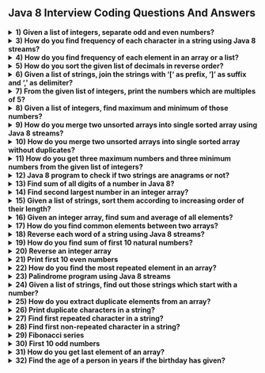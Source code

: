 ## Java 8 Interview Coding Questions And Answers

<details>
<summary><b> 1) Given a list of integers, separate odd and even numbers?</b></summary>
```java
import java.util.Arrays;
import java.util.List;
import java.util.Map;
import java.util.Map.Entry;
import java.util.Set;
import java.util.stream.Collectors;
 
public class Java8Code 
{
    public static void main(String[] args) 
    {
        List<Integer> listOfIntegers = Arrays.asList(71, 18, 42, 21, 67, 32, 95, 14, 56, 87);
         
        Map<Boolean, List<Integer>> oddEvenNumbersMap = 
                listOfIntegers.stream().collect(Collectors.partitioningBy(i -> i % 2 == 0));
         
        Set<Entry<Boolean, List<Integer>>> entrySet = oddEvenNumbersMap.entrySet();
         
        for (Entry<Boolean, List<Integer>> entry : entrySet) 
        {
            System.out.println("--------------");
             
            if (entry.getKey())
            {
                System.out.println("Even Numbers");
            }
            else
            {
                System.out.println("Odd Numbers");
            }
             
            System.out.println("--------------");
             
            List<Integer> list = entry.getValue();
             
            for (int i : list)
            {
                System.out.println(i);
            }
        }
    }
}
```
Output :

————–
Odd Numbers
————–
71
21
67
95
87
————–
Even Numbers
————–
18
42
32
14
56
</details>
<details>
<summary><b>  2) How do you remove duplicate elements from a list using Java 8 streams?</b></summary>

```java
import java.util.Arrays;
import java.util.List;
import java.util.stream.Collectors;
 
public class Java8Code 
{
    public static void main(String[] args) 
    {
        List<String> listOfStrings = Arrays.asList("Java", "Python", "C#", "Java", "Kotlin", "Python");
         
        List<String> uniqueStrngs = listOfStrings.stream().distinct().collect(Collectors.toList());
         
        System.out.println(uniqueStrngs);
    }
}
```
Output :


[Java,  Python, C#, Kotlin]
</details>
<details>
<summary><b>  3) How do you find frequency of each character in a string using Java 8 streams?</b></summary>
 
```java
import java.util.Map;
import java.util.function.Function;
import java.util.stream.Collectors;
 
public class Java8Code 
{
    public static void main(String[] args) 
    {
        String inputString = "Java Concept Of The Day";
         
        Map<Character, Long> charCountMap = 
                    inputString.chars()
                                .mapToObj(c -> (char) c)
                                .collect(Collectors.groupingBy(Function.identity(), Collectors.counting()));
         
        System.out.println(charCountMap);
    }
}
```
Output :

{ =4, a=3, c=1, C=1, D=1, e=2, f=1, h=1, J=1, n=1, O=1, o=1, p=1, T=1, t=1, v=1, y=1}
</details>
<details>
<summary><b>  4) How do you find frequency of each element in an array or a list?</b></summary>
 
```java
import java.util.Arrays;
import java.util.List;
import java.util.Map;
import java.util.function.Function;
import java.util.stream.Collectors;
 
public class Java8Code 
{
    public static void main(String[] args) 
    {
        List<String> stationeryList = Arrays.asList("Pen", "Eraser", "Note Book", "Pen", "Pencil", "Stapler", "Note Book", "Pencil");
         
        Map<String, Long> stationeryCountMap = 
                stationeryList.stream().collect(Collectors.groupingBy(Function.identity(), Collectors.counting()));
         
        System.out.println(stationeryCountMap);
    }
}
```
Output :

{Pen=2, Stapler=1, Pencil=2, Note Book=2, Eraser=1}
</details>
<details>
<summary><b>  5) How do you sort the given list of decimals in reverse order?</b></summary>
 
```java
import java.util.Arrays;
import java.util.Comparator;
import java.util.List;
 
public class Java8Code 
{
    public static void main(String[] args) 
    {
        List<Double> decimalList = Arrays.asList(12.45, 23.58, 17.13, 42.89, 33.78, 71.85, 56.98, 21.12);
         
        decimalList.stream().sorted(Comparator.reverseOrder()).forEach(System.out::println);
    }
}
```
Output :

71.85
56.98
42.89
33.78
23.58
21.12
17.13
12.45

</details>
<details>
<summary><b>  6) Given a list of strings, join the strings with ‘[‘ as prefix, ‘]’ as suffix and ‘,’ as delimiter?</b></summary>
 
```java
import java.util.Arrays;
import java.util.List;
import java.util.stream.Collectors;
 
public class Java8Code 
{
    public static void main(String[] args) 
    {
        List<String> listOfStrings = Arrays.asList("Facebook", "Twitter", "YouTube", "WhatsApp", "LinkedIn");
         
        String joinedString = listOfStrings.stream().collect(Collectors.joining(", ", "[", "]"));
         
        System.out.println(joinedString);
    }
}
```
Output :

[Facebook, Twitter, YouTube, WhatsApp, LinkedIn]

</details>
<details>
<summary><b> 7) From the given list of integers, print the numbers which are multiples of 5?</b></summary>
 
```java
import java.util.Arrays;
import java.util.List;
 
public class Java8Code 
{
    public static void main(String[] args) 
    {
        List<Integer> listOfIntegers = Arrays.asList(45, 12, 56, 15, 24, 75, 31, 89);
         
        listOfIntegers.stream().filter(i -> i % 5 == 0).forEach(System.out::println);
    }
}
```
Output :

45
15
75

</details>
<details>
<summary><b> 8) Given a list of integers, find maximum and minimum of those numbers?</b></summary>
 
```java
import java.util.Arrays;
import java.util.Comparator;
import java.util.List;
 
public class Java8Code 
{
    public static void main(String[] args) 
    {
        List<Integer> listOfIntegers = Arrays.asList(45, 12, 56, 15, 24, 75, 31, 89);
         
        int max = listOfIntegers.stream().max(Comparator.naturalOrder()).get();
         
        System.out.println("Maximum Element : "+max);
         
        int min = listOfIntegers.stream().min(Comparator.naturalOrder()).get();
         
        System.out.println("Minimum Element : "+min);
    }
}
```
Output :

Maximum Element : 89
Minimum Element : 12

</details>
<details>
<summary><b> 9) How do you merge two unsorted arrays into single sorted array using Java 8 streams?</b></summary>
 
```java
import java.util.Arrays;
import java.util.stream.IntStream;
 
public class Java8Code 
{
    public static void main(String[] args) 
    {
        int[] a = new int[] {4, 2, 7, 1};
         
        int[] b = new int[] {8, 3, 9, 5};
         
        int[] c = IntStream.concat(Arrays.stream(a), Arrays.stream(b)).sorted().toArray();
         
        System.out.println(Arrays.toString(c));
    }
}
```
Output :

[1, 2, 3, 4, 5, 7, 8, 9]

</details>
<details>
<summary><b> 10) How do you merge two unsorted arrays into single sorted array without duplicates?</b></summary>
 
```java
import java.util.Arrays;
import java.util.stream.IntStream;
 
public class Java8Code 
{
    public static void main(String[] args) 
    {
        int[] a = new int[] {4, 2, 5, 1};
         
        int[] b = new int[] {8, 1, 9, 5};
         
        int[] c = IntStream.concat(Arrays.stream(a), Arrays.stream(b)).sorted().distinct().toArray();
         
        System.out.println(Arrays.toString(c));
    }
}
```
Output :

[1, 2, 4, 5, 8, 9]

</details>
<details>
<summary><b> 11) How do you get three maximum numbers and three minimum numbers from the given list of integers?</b></summary>
 
```java
import java.util.Arrays;
import java.util.Comparator;
import java.util.List;
 
public class Java8Code 
{
    public static void main(String[] args) 
    {
        List<Integer> listOfIntegers = Arrays.asList(45, 12, 56, 15, 24, 75, 31, 89);
         
        //3 minimum Numbers
         
        System.out.println("-----------------");
         
        System.out.println("Minimum 3 Numbers");
         
        System.out.println("-----------------");
         
        listOfIntegers.stream().sorted().limit(3).forEach(System.out::println);
         
        //3 Maximum Numbers
         
        System.out.println("-----------------");
         
        System.out.println("Maximum 3 Numbers");
         
        System.out.println("-----------------");
         
listOfIntegers.stream().sorted(Comparator.reverseOrder()).limit(3).forEach(System.out::println);
    }
}
```
Output :

—————–
Minimum 3 Numbers
—————–
12
15
24
—————–
Maximum 3 Numbers
—————–
89
75
56
</details>
<details>
<summary><b> 12) Java 8 program to check if two strings are anagrams or not?</b></summary>
 
```java
import java.util.stream.Collectors;
import java.util.stream.Stream;
 
public class Java8Code 
{
    public static void main(String[] args) 
    {
        String s1 = "RaceCar";
        String s2 = "CarRace";
         
        s1 = Stream.of(s1.split("")).map(String::toUpperCase).sorted().collect(Collectors.joining());
         
        s2 = Stream.of(s2.split("")).map(String::toUpperCase).sorted().collect(Collectors.joining());
         
        if (s1.equals(s2)) 
        {
            System.out.println("Two strings are anagrams");
        }
        else
        {
            System.out.println("Two strings are not anagrams");
        }
    }
}
```
Output :

Two strings are anagrams

</details>
<details>
<summary><b> 13) Find sum of all digits of a number in Java 8?</b></summary>
 
```java
import java.util.stream.Collectors;
import java.util.stream.Stream;
 
public class Java8Code 
{
    public static void main(String[] args) 
    {
        int i = 15623;
         
        Integer sumOfDigits = Stream.of(String.valueOf(i).split("")).collect(Collectors.summingInt(Integer::parseInt));
         
        System.out.println(sumOfDigits);
    }
}
```
Output :

17

</details>
<details>
<summary><b> 14) Find second largest number in an integer array?</b></summary>
 
```java
import java.util.Arrays;
import java.util.Comparator;
import java.util.List;
 
public class Java8Code 
{
    public static void main(String[] args) 
    {
        List<Integer> listOfIntegers = Arrays.asList(45, 12, 56, 15, 24, 75, 31, 89);
         
        Integer secondLargestNumber = listOfIntegers.stream().sorted(Comparator.reverseOrder()).skip(1).findFirst().get();
         
        System.out.println(secondLargestNumber);
    }
}
```
Output :

75

</details>
<details>
<summary><b> 15) Given a list of strings, sort them according to increasing order of their length?</b></summary>
 
```java
import java.util.Arrays;
import java.util.Comparator;
import java.util.List;
 
public class Java8Code 
{
    public static void main(String[] args) 
    {
        List<String> listOfStrings = Arrays.asList("Java", "Python", "C#", "HTML", "Kotlin", "C++", "COBOL", "C");
         
        listOfStrings.stream().sorted(Comparator.comparing(String::length)).forEach(System.out::println);
    }
}
```
Output :

C
C#
C++
Java
HTML
COBOL
 Python
Kotlin

</details>
<details>
<summary><b> 16) Given an integer array, find sum and average of all elements?</b></summary>
 
```java
import java.util.Arrays;
 
public class Java8Code 
{
    public static void main(String[] args) 
    {
        int[] a = new int[] {45, 12, 56, 15, 24, 75, 31, 89};
         
        int sum = Arrays.stream(a).sum();
         
        System.out.println("Sum = "+sum);
         
        double average = Arrays.stream(a).average().getAsDouble();
         
        System.out.println("Average = "+average);
    }
}
```
Output :

Sum = 347
Average = 43.375

</details>
<details>
<summary><b> 17) How do you find common elements between two arrays?</b></summary>
 
```java
import java.util.Arrays;
import java.util.List;
 
public class Java8Code 
{
    public static void main(String[] args) 
    {
        List<Integer> list1 = Arrays.asList(71, 21, 34, 89, 56, 28);
         
        List<Integer> list2 = Arrays.asList(12, 56, 17, 21, 94, 34);
         
        list1.stream().filter(list2::contains).forEach(System.out::println);
    }
}
```
Output :

21
34
56

</details>
<details>
<summary><b> 18) Reverse each word of a string using Java 8 streams?</b></summary>
 
```java
import java.util.Arrays;
import java.util.stream.Collectors;
 
public class Java8Code 
{
    public static void main(String[] args) 
    {
        String str = "Java Concept Of The Day";
         
        String reversedStr = Arrays.stream(str.split(" "))
                                    .map(word -> new StringBuffer(word).reverse())
                                    .collect(Collectors.joining(" "));
         
        System.out.println(reversedStr);
    }
}
```
Output :

avaJ tpecnoC fO ehT yaD

</details>
<details>
<summary><b> 19) How do you find sum of first 10 natural numbers?</b></summary>
 
```java
import java.util.stream.IntStream;
 
public class Java8Code 
{
    public static void main(String[] args) 
    {
        int sum = IntStream.range(1, 11).sum();
         
        System.out.println(sum);
    }
}
```
Output :

55

</details>
<details>
<summary><b> 20) Reverse an integer array</b></summary>
 
```java
import java.util.Arrays;
import java.util.stream.IntStream;
 
public class Java8Code 
{
    public static void main(String[] args) 
    {
        int[] array = new int[] {5, 1, 7, 3, 9, 6};
         
        int[] reversedArray = IntStream.rangeClosed(1, array.length).map(i -> array[array.length - i]).toArray();
         
        System.out.println(Arrays.toString(reversedArray));
    }
}
```
Output :

[6, 9, 3, 7, 1, 5]

</details>
<details>
<summary><b> 21) Print first 10 even numbers</b></summary>
 
```java
import java.util.stream.IntStream;
 
public class Java8Code 
{
    public static void main(String[] args) 
    {
        IntStream.rangeClosed(1, 10).map(i -> i * 2).forEach(System.out::println);
    }
}
```
Output :

2
4
6
8
10
12
14
16
18
20

</details>
<details>
<summary><b> 22) How do you find the most repeated element in an array?</b></summary>
 
```java
import java.util.Arrays;
import java.util.List;
import java.util.Map;
import java.util.Map.Entry;
import java.util.function.Function;
import java.util.stream.Collectors;
 
public class Java8Code 
{
    public static void main(String[] args) 
    {
        List<String> listOfStrings = Arrays.asList("Pen", "Eraser", "Note Book", "Pen", "Pencil", "Pen", "Note Book", "Pencil");
         
        Map<String, Long> elementCountMap = listOfStrings.stream()
                                                         .collect(Collectors.groupingBy(Function.identity(), Collectors.counting()));
         
        Entry<String, Long> mostFrequentElement = elementCountMap.entrySet().stream().max(Map.Entry.comparingByValue()).get();
         
        System.out.println("Most Frequent Element : "+mostFrequentElement.getKey());
         
        System.out.println("Count : "+mostFrequentElement.getValue());
    }
}
```
Output :

Most Frequent Element : Pen
Count : 3

</details>
<details>
<summary><b> 23) Palindrome program using Java 8 streams</b></summary>
 
```java
import java.util.stream.IntStream;
 
public class Java8Code 
{
    public static void main(String[] args) 
    {
        String str = "ROTATOR";
         
        boolean isItPalindrome = IntStream.range(0, str.length()/2).
                noneMatch(i -> str.charAt(i) != str.charAt(str.length() - i -1));
          
        if (isItPalindrome)
        {
            System.out.println(str+" is a palindrome");
        }
        else
        {
            System.out.println(str+" is not a palindrome");
        }
    }
}
```
Output :

ROTATOR is a palindrome

</details>
<details>
<summary><b> 24) Given a list of strings, find out those strings which start with a number?</b></summary>
 
```java
import java.util.Arrays;
import java.util.List;
 
public class Java8Code 
{
    public static void main(String[] args) 
    {
        List<String> listOfStrings = Arrays.asList("One", "2wo", "3hree", "Four", "5ive", "Six");
         
        listOfStrings.stream().filter(str -> Character.isDigit(str.charAt(0))).forEach(System.out::println);
    }
}
```
Output :

2wo
3hree
5ive

</details>
<details>
<summary><b> 25) How do you extract duplicate elements from an array?</b></summary>
 
```java
import java.util.Arrays;
import java.util.HashSet;
import java.util.List;
import java.util.Set;
import java.util.stream.Collectors;
 
public class Java8Code 
{
    public static void main(String[] args) 
    {
        List<Integer> listOfIntegers = Arrays.asList(111, 222, 333, 111, 555, 333, 777, 222);
         
        Set<Integer> uniqueElements = new HashSet<>();
         
        Set<Integer> duplicateElements = listOfIntegers.stream().filter(i -> ! uniqueElements.add(i)).collect(Collectors.toSet());
         
        System.out.println(duplicateElements);
    }
}
```
Output :

[333, 222, 111]

</details>
<details>
<summary><b> 26) Print duplicate characters in a string?</b></summary>
 
```java
import java.util.Arrays;
import java.util.HashSet;
import java.util.Set;
import java.util.stream.Collectors;
 
public class Java8Code 
{
    public static void main(String[] args) 
    {
        String inputString = "Java Concept Of The Day".replaceAll("\\s+", "").toLowerCase();
         
        Set<String> uniqueChars = new HashSet<>();
         
        Set<String> duplicateChars = 
                Arrays.stream(inputString.split(""))
                        .filter(ch -> ! uniqueChars.add(ch))
                        .collect(Collectors.toSet());
         
        System.out.println(duplicateChars);
    }
}
```
Output :

[a, c, t, e, o]

</details>
<details>
<summary><b> 27) Find first repeated character in a string?</b></summary>
 
```java
import java.util.Arrays;
import java.util.LinkedHashMap;
import java.util.Map;
import java.util.function.Function;
import java.util.stream.Collectors;
 
public class Java8Code 
{
    public static void main(String[] args) 
    {
        String inputString = "Java Concept Of The Day".replaceAll("\\s+", "").toLowerCase();
         
        Map<String, Long> charCountMap = 
                            Arrays.stream(inputString.split(""))
                                    .collect(Collectors.groupingBy(Function.identity(), LinkedHashMap::new, Collectors.counting()));
         
        String firstRepeatedChar = charCountMap.entrySet()
                                                .stream()
                                                .filter(entry -> entry.getValue() > 1)
                                                .map(entry -> entry.getKey())
                                                .findFirst()
                                                .get();
         
        System.out.println(firstRepeatedChar);
    }
}
```
Output :

a

</details>
<details>
<summary><b> 28) Find first non-repeated character in a string?</b></summary>
 
```java
import java.util.Arrays;
import java.util.LinkedHashMap;
import java.util.Map;
import java.util.function.Function;
import java.util.stream.Collectors;
 
public class Java8Code 
{
    public static void main(String[] args) 
    {
        String inputString = "Java Concept Of The Day".replaceAll("\\s+", "").toLowerCase();
         
        Map<String, Long> charCountMap = 
                            Arrays.stream(inputString.split(""))
                                    .collect(Collectors.groupingBy(Function.identity(), LinkedHashMap::new, Collectors.counting()));
         
        String firstNonRepeatedChar = charCountMap.entrySet()
                                                .stream()
                                                .filter(entry -> entry.getValue() == 1)
                                                .map(entry -> entry.getKey())
                                                .findFirst()
                                                .get();
         
        System.out.println(firstNonRepeatedChar);
    }
}
```
Output :

j

</details>
<details>
<summary><b> 29) Fibonacci series</b></summary>
 
```java
import java.util.stream.Stream;
 
public class Java8Code 
{
    public static void main(String[] args) 
    {
        Stream.iterate(new int[] {0, 1}, f -> new int[] {f[1], f[0]+f[1]})
                .limit(10)
                .map(f -> f[0])
                .forEach(i -> System.out.print(i+" "));
    }
}
```
Output :

0 1 1 2 3 5 8 13 21 34

</details>
<details>
<summary><b> 30) First 10 odd numbers</b></summary>
 
```java
import java.util.stream.Stream;
 
public class Java8Code 
{
    public static void main(String[] args) 
    {
        Stream.iterate(new int[] {1, 3}, f -> new int[] {f[1], f[1]+2})
                .limit(10)
                .map(f -> f[0])
                .forEach(i -> System.out.print(i+" "));
    }
}
```
Output :

1 3 5 7 9 11 13 15 17 19

</details>
<details>
<summary><b> 31) How do you get last element of an array?</b></summary>
 
```java
import java.util.Arrays;
import java.util.List;
 
public class Java8Code 
{
    public static void main(String[] args) 
    {
        List<String> listOfStrings = Arrays.asList("One", "Two", "Three", "Four", "Five", "Six");
         
        String lastElement = listOfStrings.stream().skip(listOfStrings.size() - 1).findFirst().get();
         
        System.out.println(lastElement);
    }
}
```
Output :

Six

</details>
<details>
<summary><b> 32) Find the age of a person in years if the birthday has given?</b></summary>
 
```java
import java.time.LocalDate;
import java.time.temporal.ChronoUnit;
 
public class Java8Code 
{
    public static void main(String[] args) 
    {
        LocalDate birthDay = LocalDate.of(1985, 01, 23);
        LocalDate today = LocalDate.now();
         
        System.out.println(ChronoUnit.YEARS.between(birthDay, today));
    }
}
```
</details>
